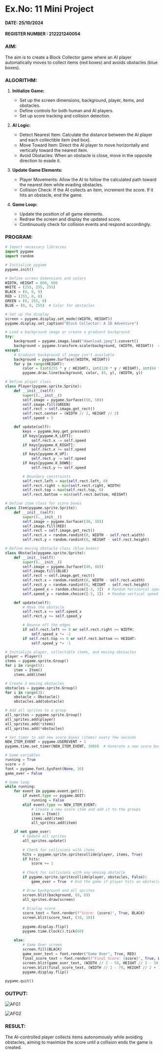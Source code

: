 # Ex.No: 11  Mini Project 
#### DATE: 25/10/2024                                                                            
#### REGISTER NUMBER : 212221240054

### AIM: 
The aim is to create a Block Collector game where an AI player automatically moves to collect items (red boxes) and avoids obstacles (blue boxes).

### ALGORITHM:


1. **Initialize Game:**
   - Set up the screen dimensions, background, player, items, and obstacles.
   - Define controls for both human and AI players.
   - Set up score tracking and collision detection.


2. **AI Logic:**
   - Detect Nearest Item: Calculate the distance between the AI player and each collectible item (red box).
   - Move Toward Item: Direct the AI player to move horizontally and vertically toward the nearest item.
   - Avoid Obstacles: When an obstacle is close, move in the opposite direction to evade it.

3. **Update Game Elements:**
   - Player Movements: Allow the AI to follow the calculated path toward the nearest item while evading obstacles.
   - Collision Check: If the AI collects an item, increment the score. If it hits an obstacle, end the game.

4. **Game Loop:**
   - Update the position of all game elements.
   - Redraw the screen and display the updated score.
   - Continuously check for collision events and respond accordingly.

### PROGRAM:

```python
# Import necessary libraries
import pygame
import random

# Initialize pygame
pygame.init()

# Define screen dimensions and colors
WIDTH, HEIGHT = 800, 600
WHITE = (255, 255, 255)
BLACK = (0, 0, 0)
RED = (255, 0, 0)
GREEN = (0, 255, 0)
BLUE = (0, 0, 255)  # Color for obstacles

# Set up the display
screen = pygame.display.set_mode((WIDTH, HEIGHT))
pygame.display.set_caption("Block Collector: A 2D Adventure")

# Load a background image or create a gradient background
try:
    background = pygame.image.load("download.jpeg").convert()
    background = pygame.transform.scale(background, (WIDTH, HEIGHT))  # Scale image to fit screen
except:
    # Gradient background if image isn't available
    background = pygame.Surface((WIDTH, HEIGHT))
    for y in range(HEIGHT):
        color = (int(255 * y / HEIGHT), int(128 * y / HEIGHT), int(64 * y / HEIGHT))
        pygame.draw.line(background, color, (0, y), (WIDTH, y))

# Define player class
class Player(pygame.sprite.Sprite):
    def __init__(self):
        super().__init__()
        self.image = pygame.Surface((50, 50))
        self.image.fill(GREEN)
        self.rect = self.image.get_rect()
        self.rect.center = (WIDTH // 2, HEIGHT // 2)
        self.speed = 5

    def update(self):
        keys = pygame.key.get_pressed()
        if keys[pygame.K_LEFT]:
            self.rect.x -= self.speed
        if keys[pygame.K_RIGHT]:
            self.rect.x += self.speed
        if keys[pygame.K_UP]:
            self.rect.y -= self.speed
        if keys[pygame.K_DOWN]:
            self.rect.y += self.speed

        # Boundary constraints
        self.rect.left = max(self.rect.left, 0)
        self.rect.right = min(self.rect.right, WIDTH)
        self.rect.top = max(self.rect.top, 0)
        self.rect.bottom = min(self.rect.bottom, HEIGHT)

# Define item class for score boxes
class Item(pygame.sprite.Sprite):
    def __init__(self):
        super().__init__()
        self.image = pygame.Surface((30, 30))
        self.image.fill(RED)
        self.rect = self.image.get_rect()
        self.rect.x = random.randint(0, WIDTH - self.rect.width)
        self.rect.y = random.randint(0, HEIGHT - self.rect.height)

# Define moving obstacle class (blue boxes)
class Obstacle(pygame.sprite.Sprite):
    def __init__(self):
        super().__init__()
        self.image = pygame.Surface((40, 40))
        self.image.fill(BLUE)
        self.rect = self.image.get_rect()
        self.rect.x = random.randint(0, WIDTH - self.rect.width)
        self.rect.y = random.randint(0, HEIGHT - self.rect.height)
        self.speed_x = random.choice([-3, 3])  # Random horizontal speed
        self.speed_y = random.choice([-3, 3])  # Random vertical speed

    def update(self):
        # Move the obstacle
        self.rect.x += self.speed_x
        self.rect.y += self.speed_y

        # Bounce off the edges
        if self.rect.left <= 0 or self.rect.right >= WIDTH:
            self.speed_x *= -1
        if self.rect.top <= 0 or self.rect.bottom >= HEIGHT:
            self.speed_y *= -1

# Initialize player, collectible items, and moving obstacles
player = Player()
items = pygame.sprite.Group()
for i in range(5):
    item = Item()
    items.add(item)

# Create 3 moving obstacles
obstacles = pygame.sprite.Group()
for i in range(3):
    obstacle = Obstacle()
    obstacles.add(obstacle)

# Add all sprites to a group
all_sprites = pygame.sprite.Group()
all_sprites.add(player)
all_sprites.add(*items)
all_sprites.add(*obstacles)

# Set timer to add new score boxes (items) every few seconds
NEW_ITEM_EVENT = pygame.USEREVENT + 1
pygame.time.set_timer(NEW_ITEM_EVENT, 3000)  # Generate a new score box every 3 seconds

# Game variables
running = True
score = 0
font = pygame.font.SysFont(None, 36)
game_over = False

# Game loop
while running:
    for event in pygame.event.get():
        if event.type == pygame.QUIT:
            running = False
        elif event.type == NEW_ITEM_EVENT:
            # Create a new score item and add it to the groups
            item = Item()
            items.add(item)
            all_sprites.add(item)

    if not game_over:
        # Update all sprites
        all_sprites.update()
        
        # Check for collisions with items
        hits = pygame.sprite.spritecollide(player, items, True)
        if hits:
            score += 1
        
        # Check for collisions with any moving obstacle
        if pygame.sprite.spritecollide(player, obstacles, False):
            game_over = True  # End the game if player hits an obstacle

        # Draw background and all sprites
        screen.blit(background, (0, 0))
        all_sprites.draw(screen)
        
        # Display score
        score_text = font.render(f"Score: {score}", True, BLACK)
        screen.blit(score_text, (10, 10))
        
        pygame.display.flip()
        pygame.time.Clock().tick(60)
    
    else:
        # Game Over screen
        screen.fill(BLACK)
        game_over_text = font.render("Game Over", True, RED)
        final_score_text = font.render(f"Final Score: {score}", True, WHITE)
        screen.blit(game_over_text, (WIDTH // 2 - 50, HEIGHT // 2 - 30))
        screen.blit(final_score_text, (WIDTH // 2 - 70, HEIGHT // 2 + 10))
        pygame.display.flip()
        
pygame.quit()

```



### OUTPUT:

![AFG1](https://github.com/user-attachments/assets/3e2b3354-72ef-487c-ad7d-8383dfd2d660)

![AFG2](https://github.com/user-attachments/assets/2a4253ef-daa6-49b1-8c35-d11f4bf171bc)

### RESULT:
The AI-controlled player collects items autonomously while avoiding obstacles, aiming to maximize the score until a collision ends the game is created.






